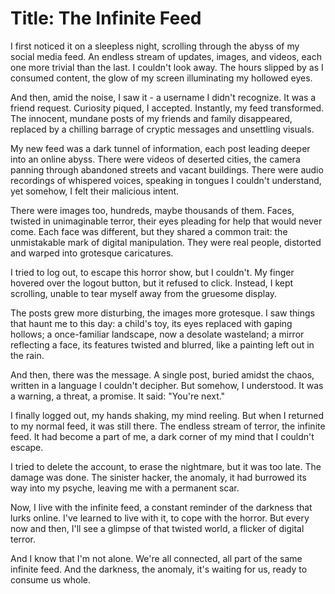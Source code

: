 # Title: The Infinite Feed

I first noticed it on a sleepless night, scrolling through the abyss of my social media feed. An endless stream of updates, images, and videos, each one more trivial than the last. I couldn't look away. The hours slipped by as I consumed content, the glow of my screen illuminating my hollowed eyes.

And then, amid the noise, I saw it - a username I didn't recognize. It was a friend request. Curiosity piqued, I accepted. Instantly, my feed transformed. The innocent, mundane posts of my friends and family disappeared, replaced by a chilling barrage of cryptic messages and unsettling visuals.

My new feed was a dark tunnel of information, each post leading deeper into an online abyss. There were videos of deserted cities, the camera panning through abandoned streets and vacant buildings. There were audio recordings of whispered voices, speaking in tongues I couldn't understand, yet somehow, I felt their malicious intent.

There were images too, hundreds, maybe thousands of them. Faces, twisted in unimaginable terror, their eyes pleading for help that would never come. Each face was different, but they shared a common trait: the unmistakable mark of digital manipulation. They were real people, distorted and warped into grotesque caricatures.

I tried to log out, to escape this horror show, but I couldn't. My finger hovered over the logout button, but it refused to click. Instead, I kept scrolling, unable to tear myself away from the gruesome display.

The posts grew more disturbing, the images more grotesque. I saw things that haunt me to this day: a child's toy, its eyes replaced with gaping hollows; a once-familiar landscape, now a desolate wasteland; a mirror reflecting a face, its features twisted and blurred, like a painting left out in the rain.

And then, there was the message. A single post, buried amidst the chaos, written in a language I couldn't decipher. But somehow, I understood. It was a warning, a threat, a promise. It said: "You're next."

I finally logged out, my hands shaking, my mind reeling. But when I returned to my normal feed, it was still there. The endless stream of terror, the infinite feed. It had become a part of me, a dark corner of my mind that I couldn't escape.

I tried to delete the account, to erase the nightmare, but it was too late. The damage was done. The sinister hacker, the anomaly, it had burrowed its way into my psyche, leaving me with a permanent scar.

Now, I live with the infinite feed, a constant reminder of the darkness that lurks online. I've learned to live with it, to cope with the horror. But every now and then, I'll see a glimpse of that twisted world, a flicker of digital terror.

And I know that I'm not alone. We're all connected, all part of the same infinite feed. And the darkness, the anomaly, it's waiting for us, ready to consume us whole.